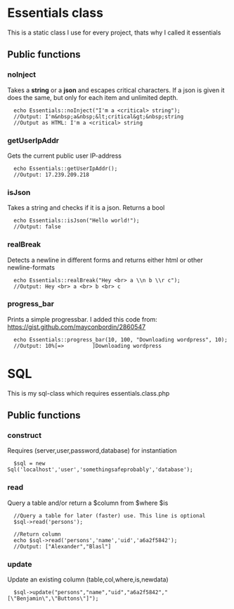 # Essentials class
This is a static class I use for every project, thats why I called it essentials

## Public functions
### noInject
Takes a **string** or a **json** and escapes critical characters. If a json is given it does the same, but only for each item and unlimited depth.

``` 
  echo Essentials::noInject("I'm a <critical> string");
  //Output: I'm&nbsp;a&nbsp;&lt;critical&gt;&nbsp;string
  //Output as HTML: I'm a <critical> string
```

### getUserIpAddr
Gets the current public user IP-address

``` 
  echo Essentials::getUserIpAddr();
  //Output: 17.239.209.218
```

### isJson
Takes a string and checks if it is a json. Returns a bool

``` 
  echo Essentials::isJson("Hello world!");
  //Output: false
```

### realBreak
Detects a newline in different forms and returns either html or other newline-formats

``` 
  echo Essentials::realBreak("Hey <br> a \\n b \\r c");
  //Output: Hey <br> a <br> b <br> c
```

### progress_bar
Prints a simple progressbar. I added this code from: https://gist.github.com/mayconbordin/2860547

``` 
  echo Essentials::progress_bar(10, 100, "Downloading wordpress", 10);
  //Output: 10%[=>         ]Downloading wordpress
```

# SQL
This is my sql-class which requires essentials.class.php

## Public functions
### construct
Requires (server,user,password,database) for instantiation

``` 
  $sql = new Sql('localhost','user','somethingsafeprobably','database');
```

### read
Query a table and/or return a $column from $where $is

``` 
  //Query a table for later (faster) use. This line is optional
  $sql->read('persons');
  
  //Return column
  echo $sql->read('persons','name','uid','a6a2f5842');
  //Output: ["Alexander","Blasl"]
```

### update
Update an existing column (table,col,where,is,newdata)

``` 
  $sql->update("persons","name","uid","a6a2f5842","[\"Benjamin\",\"Buttons\"]");
```

